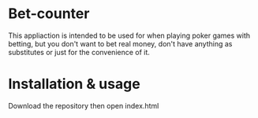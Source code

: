 # Bet-counter
This appliaction is intended to be used for when playing poker games with betting, but you don't want to bet real money, don't have anything as substitutes or just for the convenience of it.

# Installation & usage
Download the repository then open index.html
